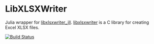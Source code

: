 # LibXLSXWriter

Julia wrapper for [libxlsxwriter_jll](https://github.com/JuliaBinaryWrappers/libxlsxwriter_jll.jl). [libxlsxwriter](https://github.com/jmcnamara/libxlsxwriter) is a C library for creating Excel XLSX files.

[![Build Status](https://github.com/jaakkor2/LibXLSXWriter.jl/actions/workflows/CI.yml/badge.svg?branch=master)](https://github.com/jaakkor2/LibXLSXWriter.jl/actions/workflows/CI.yml?query=branch%3Amaster)
